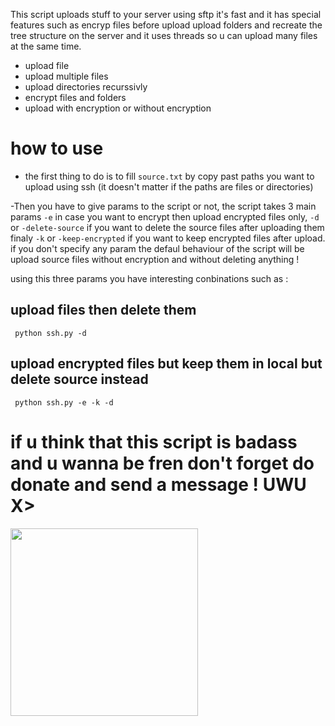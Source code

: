 This script uploads stuff to your server using sftp it's fast and it has special features such as encryp files before upload upload folders and recreate the tree structure on the server and it uses threads so u can upload many files at the same time.

 - upload file
 - upload multiple files 
 - upload directories recurssivly
 - encrypt files and folders 
 - upload with encryption or without encryption 

 # how to use 
- the first thing to do is to fill `source.txt` by copy past paths you want to upload using ssh (it doesn't matter if the paths are files or directories)

-Then you have to give params to the script or not, the script takes 3 main params `-e` in case you want to encrypt then upload encrypted files only, `-d`  or `-delete-source` if you want to delete the source files after uploading them finaly `-k` or `-keep-encrypted` if you want to keep encrypted files after upload.
if you don't specify any param the defaul behaviour of the script will be upload source files without encryption and without deleting anything !

 using this three params you have interesting conbinations such as :

 ## upload files then delete them
` python ssh.py -d`

## upload encrypted files but keep them in local but delete source instead
` python ssh.py -e -k -d`

 # if u think that this script is badass and u wanna be fren don't forget do donate and send a message ! UWU X>
<img src="https://isthmaroc.com/qrcode.png" data-canonical-src="https://isthmaroc.com/qrcode.png" width="300" height="300" />

